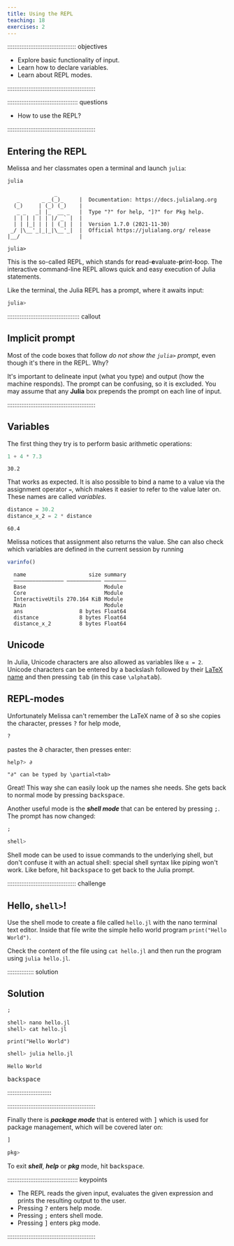 ```yaml
---
title: Using the REPL
teaching: 18
exercises: 2
---
```


::::::::::::::::::::::::::::::::::::::: objectives

- Explore basic functionality of input.
- Learn how to declare variables.
- Learn about REPL modes.

::::::::::::::::::::::::::::::::::::::::::::::::::

:::::::::::::::::::::::::::::::::::::::: questions

- How to use the REPL?

::::::::::::::::::::::::::::::::::::::::::::::::::

## Entering the REPL

Melissa and her classmates open a terminal and launch `julia`:

```bash
julia
```

```output
               _
   _       _ _(_)_     |  Documentation: https://docs.julialang.org
  (_)     | (_) (_)    |
   _ _   _| |_  __ _   |  Type "?" for help, "]?" for Pkg help.
  | | | | | | |/ _` |  |
  | | |_| | | | (_| |  |  Version 1.7.0 (2021-11-30)
 _/ |\__'_|_|_|\__'_|  |  Official https://julialang.org/ release
|__/                   |

julia>
```

This is the so-called REPL, which stands for
**r**ead-**e**valuate-**p**rint-**l**oop. The interactive command-line REPL
allows quick and easy execution of Julia statements.

Like the terminal, the Julia REPL has a prompt, where it awaits input:

```julia
julia>
```

:::::::::::::::::::::::::::::::::::::::::  callout

## Implicit prompt

Most of the code boxes that follow *do not show the `julia>` prompt*, even
though it's there in the REPL. Why?

It's important to delineate input (what you type) and output (how the
machine responds). The prompt can be confusing, so it is excluded. You may
assume that any **Julia** box prepends the prompt on each line of input.


::::::::::::::::::::::::::::::::::::::::::::::::::

## Variables

The first thing they try is to perform basic arithmetic operations:

```julia
1 + 4 * 7.3
```

```output
30.2
```

That works as expected.
It is also possible to bind a name to a value via the assignment operator `=`,
which makes it easier to refer to the value later on.
These names are called *variables*.

```julia
distance = 30.2
distance_x_2 = 2 * distance
```

```output
60.4
```

Melissa notices that assignment also returns the value.
She can also check which variables are defined in the current session by
running

```julia
varinfo()
```

```output
  name                    size summary
  –––––––––––––––– ––––––––––– –––––––
  Base                         Module
  Core                         Module
  InteractiveUtils 270.164 KiB Module
  Main                         Module
  ans                  8 bytes Float64
  distance             8 bytes Float64
  distance_x_2         8 bytes Float64
```

## Unicode

In Julia, Unicode characters are also allowed as variables like `α = 2`.
Unicode characters can be entered by a backslash followed by their [LaTeX
name][latex] and then pressing <kbd>tab</kbd> (in this case
`\alpha`<kbd>tab</kbd>).

## REPL-modes

Unfortunately Melissa can't remember the LaTeX name of ∂ so she copies the
character, presses <kbd>?</kbd> for help mode,

```julia
?
```

pastes the ∂ character, then presses enter:

```julia
help?> ∂
```

```output
"∂" can be typed by \partial<tab>
```

Great! This way she can easily look up the names she needs.
She gets back to normal mode by pressing <kbd>backspace</kbd>.

Another useful mode is the ***shell mode*** that can be entered by pressing
<kbd>;</kbd>. The prompt has now changed:

```julia
;
```

```julia
shell>
```

Shell mode can be used to issue commands to the underlying shell, but don't
confuse it with an actual shell: special shell syntax like piping won't work.
Like before, hit <kbd>backspace</kbd> to get back to the Julia prompt.

:::::::::::::::::::::::::::::::::::::::  challenge

## Hello, **`shell>`**!

Use the shell mode to create a file called `hello.jl` with the nano terminal text editor.
Inside that file write the simple hello world program `print("Hello World")`.

Check the content of the file using `cat hello.jl` and then run the program using `julia hello.jl`.

:::::::::::::::  solution

## Solution

```julia
;
```

```julia
shell> nano hello.jl
shell> cat hello.jl
```

```output
print("Hello World")
```

```julia
shell> julia hello.jl
```

```output
Hello World
```

<kbd>backspace</kbd>



:::::::::::::::::::::::::

::::::::::::::::::::::::::::::::::::::::::::::::::

Finally there is ***package mode*** that is entered with <kbd>]</kbd> which is
used for package management, which will be covered later on:

```julia
]
```

```julia
pkg>
```

To exit ***shell***, ***help*** or ***pkg*** mode, hit <kbd>backspace</kbd>.



[latex]: https://oeis.org/wiki/List_of_LaTeX_mathematical_symbols


:::::::::::::::::::::::::::::::::::::::: keypoints

- The REPL reads the given input, evaluates the given expression and prints the resulting output to the user.
- Pressing <kbd>?</kbd> enters help mode.
- Pressing <kbd>;</kbd> enters shell mode.
- Pressing <kbd>\]</kbd> enters pkg mode.

::::::::::::::::::::::::::::::::::::::::::::::::::


